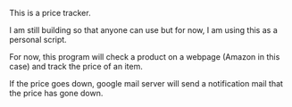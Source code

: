 This is a price tracker.

I am still building so that anyone can use but for now, I am using this as a personal script.

For now, this program will check a product on a webpage (Amazon in this case) and track the price of an item.

If the price goes down, google mail server will send a notification mail that the price has gone down.
